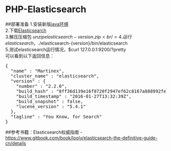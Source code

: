 # PHP-Elasticsearch
##部署准备
1.安装新版<a href="http://www.java.com" target="_blank">java环境</a><br/>
2.下载<a href="http://www.elasticsearch.org/download" target="_blank">Elasticsearch</a><br/>
3.解压压缩包 $unzip elasticsearch-{version}.zip<br/>
4.运行elasticsearch，$./elasticsearch-{version}/bin/elasticsearch<br/>
5.测试elasticsearch运行情况，$curl 127.0.0.1:9200/?pretty<br/>
可以看到以下返回信息：<br/>
<pre>
{
  "name" : "Martinex",
  "cluster_name" : "elasticsearch",
  "version" : {
    "number" : "2.2.0",
    "build_hash" : "8ff36d139e16f8720f2947ef62c8167a888992fe",
    "build_timestamp" : "2016-01-27T13:32:39Z",
    "build_snapshot" : false,
    "lucene_version" : "5.4.1"
  },
  "tagline" : "You Know, for Search"
}
</pre>
##参考书籍：Elasticsearch权威指南 - https://www.gitbook.com/book/looly/elasticsearch-the-definitive-guide-cn/details
